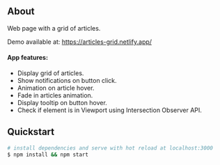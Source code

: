 ## About

Web page with a grid of articles.

Demo available at: <a target="_blank" href="https://articles-grid.netlify.app/">https://articles-grid.netlify.app/</a>

#### App features:
<ul>
  <li>Display grid of articles.</li>
  <li>Show notifications on button click.</li>
  <li>Animation on article hover.</li>
  <li>Fade in articles animation.</li>
  <li>Display tooltip on button hover.</li>
  <li>Check if element is in Viewport using Intersection Observer API.</li>
</ul>

## Quickstart

```bash
# install dependencies and serve with hot reload at localhost:3000
$ npm install && npm start
```
